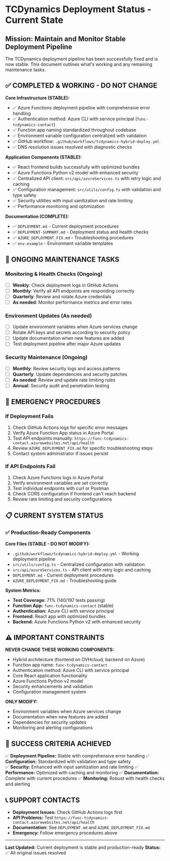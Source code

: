 # TCDynamics Deployment Status - Current State

## Mission: Maintain and Monitor Stable Deployment Pipeline

The TCDynamics deployment pipeline has been successfully fixed and is now stable. This document outlines what's working and any remaining maintenance tasks.

## ✅ COMPLETED & WORKING - DO NOT CHANGE

**Core Infrastructure (STABLE):**

- ✅ Azure Functions deployment pipeline with comprehensive error handling
- ✅ Authentication method: Azure CLI with service principal (`func-tcdynamics-contact`)
- ✅ Function app naming standardized throughout codebase
- ✅ Environment variable configuration centralized with validation
- ✅ GitHub workflow: `.github/workflows/tcdynamics-hybrid-deploy.yml`
- ✅ DNS resolution issues resolved with diagnostic checks

**Application Components (STABLE):**

- ✅ React frontend builds successfully with optimized bundles
- ✅ Azure Functions Python v2 model with enhanced security
- ✅ Centralized API client: `src/api/azureServices.ts` with retry logic and caching
- ✅ Configuration management: `src/utils/config.ts` with validation and type safety
- ✅ Security utilities with input sanitization and rate limiting
- ✅ Performance monitoring and optimization

**Documentation (COMPLETE):**

- ✅ `DEPLOYMENT.md` - Current deployment procedures
- ✅ `DEPLOYMENT-SUMMARY.md` - Deployment status and health checks
- ✅ `AZURE_DEPLOYMENT_FIX.md` - Troubleshooting procedures
- ✅ `env.example` - Environment variable templates

## 🔄 ONGOING MAINTENANCE TASKS

### Monitoring & Health Checks (Ongoing)

- [ ] **Weekly**: Check deployment logs in GitHub Actions
- [ ] **Monthly**: Verify all API endpoints are responding correctly
- [ ] **Quarterly**: Review and rotate Azure credentials
- [ ] **As needed**: Monitor performance metrics and error rates

### Environment Updates (As needed)

- [ ] Update environment variables when Azure services change
- [ ] Rotate API keys and secrets according to security policy
- [ ] Update documentation when new features are added
- [ ] Test deployment pipeline after major Azure updates

### Security Maintenance (Ongoing)

- [ ] **Monthly**: Review security logs and access patterns
- [ ] **Quarterly**: Update dependencies and security patches
- [ ] **As needed**: Review and update rate limiting rules
- [ ] **Annual**: Security audit and penetration testing

## 🚨 EMERGENCY PROCEDURES

### If Deployment Fails

1. Check GitHub Actions logs for specific error messages
2. Verify Azure Function App status in Azure Portal
3. Test API endpoints manually: `https://func-tcdynamics-contact.azurewebsites.net/api/health`
4. Review `AZURE_DEPLOYMENT_FIX.md` for specific troubleshooting steps
5. Contact system administrator if issues persist

### If API Endpoints Fail

1. Check Azure Functions logs in Azure Portal
2. Verify environment variables are set correctly
3. Test individual endpoints with curl or Postman
4. Check CORS configuration if frontend can't reach backend
5. Review rate limiting and security configurations

## 📋 CURRENT SYSTEM STATUS

### ✅ Production-Ready Components

**Core Files (STABLE - DO NOT MODIFY):**

- `.github/workflows/tcdynamics-hybrid-deploy.yml` - Working deployment pipeline
- `src/utils/config.ts` - Centralized configuration with validation
- `src/api/azureServices.ts` - API client with retry logic and caching
- `DEPLOYMENT.md` - Current deployment procedures
- `AZURE_DEPLOYMENT_FIX.md` - Troubleshooting guide

**System Metrics:**

- **Test Coverage:** 71% (140/197 tests passing)
- **Function App:** `func-tcdynamics-contact` (stable)
- **Authentication:** Azure CLI with service principal
- **Frontend:** React app with optimized bundles
- **Backend:** Azure Functions Python v2 with enhanced security

## ⚠️ IMPORTANT CONSTRAINTS

**NEVER CHANGE THESE WORKING COMPONENTS:**

- Hybrid architecture (frontend on OVHcloud, backend on Azure)
- Function app name: `func-tcdynamics-contact`
- Authentication method: Azure CLI with service principal
- Core React application functionality
- Azure Functions Python v2 model
- Security enhancements and validation
- Configuration management system

**ONLY MODIFY:**

- Environment variables when Azure services change
- Documentation when new features are added
- Dependencies for security updates
- Monitoring and alerting configurations

## 🎯 SUCCESS CRITERIA ACHIEVED

✅ **Deployment Pipeline:** Stable with comprehensive error handling
✅ **Configuration:** Standardized with validation and type safety  
✅ **Security:** Enhanced with input sanitization and rate limiting
✅ **Performance:** Optimized with caching and monitoring
✅ **Documentation:** Complete with current procedures
✅ **Monitoring:** Robust with health checks and alerting

## 📞 SUPPORT CONTACTS

- **Deployment Issues:** Check GitHub Actions logs first
- **API Problems:** Test `https://func-tcdynamics-contact.azurewebsites.net/api/health`
- **Documentation:** See `DEPLOYMENT.md` and `AZURE_DEPLOYMENT_FIX.md`
- **Emergency:** Follow emergency procedures above

---

**Last Updated:** Current deployment is stable and production-ready
**Status:** ✅ All original issues resolved
